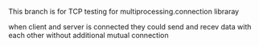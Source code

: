 This branch is for TCP testing for multiprocessing.connection libraray

when client and server is connected they could send and recev data with each other without additional mutual connection